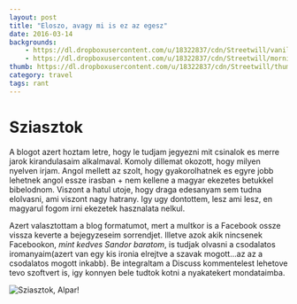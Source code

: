 ```yaml
---
layout: post
title: "Eloszo, avagy mi is ez az egesz"
date: 2016-03-14
backgrounds:
    - https://dl.dropboxusercontent.com/u/18322837/cdn/Streetwill/vanilla.jpeg
    - https://dl.dropboxusercontent.com/u/18322837/cdn/Streetwill/morning.jpeg
thumb: https://dl.dropboxusercontent.com/u/18322837/cdn/Streetwill/thumbs/the-bridge.jpeg
category: travel
tags: rant
---
```


# Sziasztok

A blogot azert hoztam letre, hogy le tudjam jegyezni mit csinalok es merre jarok kirandulasaim alkalmaval. Komoly dillemat okozott, hogy milyen nyelven irjam. Angol mellett az szolt, hogy gyakorolhatnek es egyre jobb lehetnek angol essze irasban + nem kellene a magyar ekezetes betukkel bibelodnom. Viszont a hatul utoje, hogy draga edesanyam sem tudna elolvasni, ami viszont nagy hatrany. Igy ugy dontottem, lesz ami lesz, en magyarul fogom irni ekezetek hasznalata nelkul.  

Azert valasztottam a blog formatumot, mert a multkor is a Facebook ossze vissza keverte a bejegyzeseim sorrendjet. Illetve azok akik nincsenek Facebookon, *mint kedves Sandor baratom*, is tudjak olvasni a csodalatos iromanyaim(azert van egy kis ironia elrejtve a szavak mogott...az az a csodalatos mogott inkabb). Be integraltam a Discuss kommentelest lehetove tevo szoftvert is, igy konnyen bele tudtok kotni a nyakatekert mondataimba.

![Sziasztok, Alpar!](/traveling/assets/images/photos/20160314_163537.jpg)